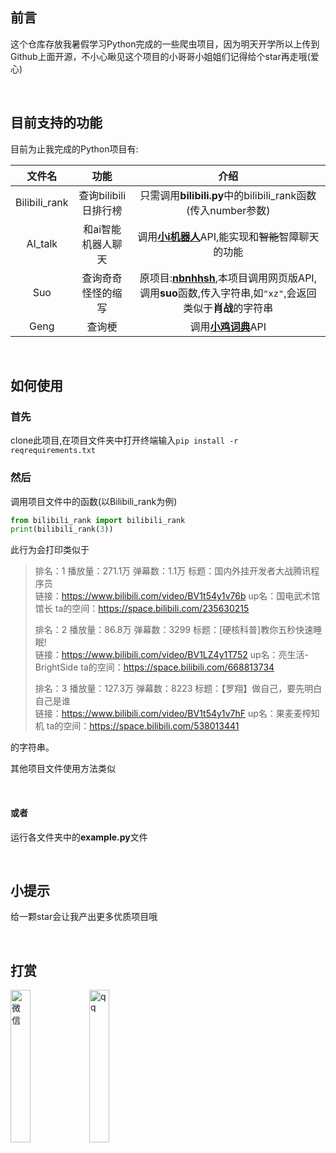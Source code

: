 ## 前言 

这个仓库存放我暑假学习Python完成的一些爬虫项目，因为明天开学所以上传到Github上面开源，不小心瞅见这个项目的小哥哥小姐姐们记得给个star再走哦(爱心)


<br>

## 目前支持的功能

目前为止我完成的Python项目有:

| 文件名 | 功能 | 介绍 |
|:---:|:--:|:--:|
|Bilibili_rank|查询bilibili日排行榜|只需调用**bilibili.py**中的bilibili_rank函数(传入number参数)|
|AI_talk|和ai智能机器人聊天|调用[**小i机器人**](http://i.xiaoi.com/)API,能实现和<del>智能</del>智障聊天的功能|
|Suo|查询奇奇怪怪的缩写|原项目:**[nbnhhsh](https://github.com/itorr/nbnhhsh)**,本项目调用网页版API,调用**suo**函数,传入字符串,如```"xz"```,会返回类似于**肖战**的字符串|
|Geng|查询梗|调用[**小鸡词典**](https://jikipedia.com/)API|


<br>

## 如何使用

### 首先

clone此项目,在项目文件夹中打开终端输入```pip install -r reqrequirements.txt ```

### 然后

调用项目文件中的函数(以Bilibili_rank为例)

```python
from bilibili_rank import bilibili_rank
print(bilibili_rank(3))
```

此行为会打印类似于

>  排名：1  播放量：271.1万  弹幕数：1.1万 
> 标题：国内外挂开发者大战腾讯程序员   
> 链接：https://www.bilibili.com/video/BV1t54y1v76b 
> up名：国电武术馆馆长  ta的空间：https://space.bilibili.com/235630215 
>
> 排名：2  播放量：86.8万  弹幕数：3299 
> 标题：[硬核科普]教你五秒快速睡眠!   
> 链接：https://www.bilibili.com/video/BV1LZ4y1T752 
> up名：亮生活-BrightSide  ta的空间：https://space.bilibili.com/668813734 
>
> 排名：3  播放量：127.3万  弹幕数：8223 
> 标题：【罗翔】做自己，要先明白自己是谁   
> 链接：https://www.bilibili.com/video/BV1t54y1v7hF 
> up名：果麦麦榨知机  ta的空间：https://space.bilibili.com/538013441

的字符串。



其他项目文件使用方法类似

<br>

#### 或者
运行各文件夹中的**example.py**文件

<br>

##  小提示

给一颗star会让我产出更多优质项目哦

<br>

## 打赏

<img src="https://s1.ax1x.com/2020/08/30/dqWs8f.md.png" alt="微信" width=25% style=";float:left">

<img src="https://s1.ax1x.com/2020/08/30/dqWzPx.jpg" alt="qq" width=25% style="float:left">
